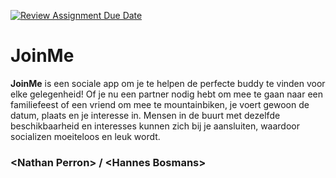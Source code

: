 [![Review Assignment Due Date](https://classroom.github.com/assets/deadline-readme-button-22041afd0340ce965d47ae6ef1cefeee28c7c493a6346c4f15d667ab976d596c.svg)](https://classroom.github.com/a/twPj_hbU)

# JoinMe

**JoinMe** is een sociale app om je te helpen de perfecte buddy te vinden voor elke gelegenheid! Of je nu een partner nodig hebt om mee te gaan naar een familiefeest of een vriend om mee te mountainbiken, je voert gewoon de datum, plaats en je interesse in. Mensen in de buurt met dezelfde beschikbaarheid en interesses kunnen zich bij je aansluiten, waardoor socializen moeiteloos en leuk wordt.

### \<Nathan Perron\> / \<Hannes Bosmans\>
